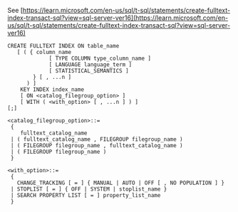 See [https://learn.microsoft.com/en-us/sql/t-sql/statements/create-fulltext-index-transact-sql?view=sql-server-ver16](https://learn.microsoft.com/en-us/sql/t-sql/statements/create-fulltext-index-transact-sql?view=sql-server-ver16)
```
CREATE FULLTEXT INDEX ON table_name
   [ ( { column_name
             [ TYPE COLUMN type_column_name ]
             [ LANGUAGE language_term ]
             [ STATISTICAL_SEMANTICS ]
        } [ , ...n ]
      ) ]
    KEY INDEX index_name
    [ ON <catalog_filegroup_option> ]
    [ WITH ( <with_option> [ , ...n ] ) ]
[;]

<catalog_filegroup_option>::=
 {
    fulltext_catalog_name
 | ( fulltext_catalog_name , FILEGROUP filegroup_name )
 | ( FILEGROUP filegroup_name , fulltext_catalog_name )
 | ( FILEGROUP filegroup_name )
 }

<with_option>::=
 {
   CHANGE_TRACKING [ = ] { MANUAL | AUTO | OFF [ , NO POPULATION ] }
 | STOPLIST [ = ] { OFF | SYSTEM | stoplist_name }
 | SEARCH PROPERTY LIST [ = ] property_list_name
 }
```
